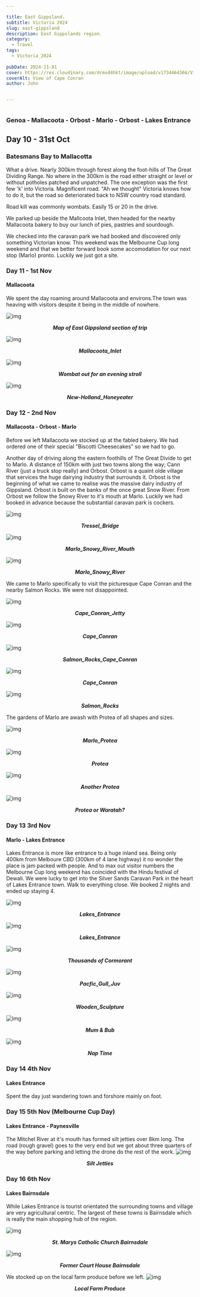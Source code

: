 ```yaml
---

title: East Gippsland.
subtitle: Victoria 2024
slug: east-gippsland
description: East Gippslands region. 
category:
  - Travel
tags:
  - Victoria_2024
  
pubDate: 2024-11-01
cover: https://res.cloudinary.com/drmvd4hkt/image/upload/v1734464366/Victoria%202024/East_Gippsland/Mallacoota_Cape_Conran_DSC7427-Edit-Edit_ustyvz.jpg
coverAlt: View of Cape Conran
author: John


---
```



<Image />

### Genoa - Mallacoota - Orbost - Marlo - Orbost - Lakes Entrance
## Day 10 - 31st Oct

### Batesmans Bay to Mallacotta

What a drive. Nearly 300km through forest along the foot-hills of The Great Dividing Range. No where in the 300km is the road either straight or level or without potholes patched and unpatched. The one exception was the first few 'k' into Victoria. Magnificent road. "Ah we thought" Victoria knows how to do it, but the road so deteriorated back to NSW country road standard.

Road kill was commonly wombats. Easily 15 or 20 in the drive.

We parked up beside the Mallcoota Inlet, then headed for the nearby Mallacoota bakery to buy our lunch of pies, pastries and sourdough.

We checked into the caravan park we had booked and discovered only something Victorian know. This weekend was the Melbourne Cup long weekend and that we better forward book some accomodation for our next stop (Marlo) pronto. Luckily we just got a site. 

### Day 11 - 1st Nov
#### Mallacoota
 We spent the day roaming around Mallacoota and environs.The town was heaving with visitors despite  it being in the middle of nowhere. 


![img](https://res.cloudinary.com/drmvd4hkt/image/upload/v1734579505/Victoria%202024/East_Gippsland/Map_East_Gippsland_q1u86s.jpg?ixlib=rb-1.2.1&ixid=eyJhcHBfaWQiOjEyMDd9&h=1102&auto=format&fit=crop&w=1000&q=80)
 ***<p style="text-align:center;">Map of East Gippsland section of trip***

 ![img](https://res.cloudinary.com/drmvd4hkt/image/upload/v1734464368/Victoria%202024/East_Gippsland/Mallacoota_Inlet__DSC7303_ytcuwk.jpg?ixlib=rb-1.2.1&ixid=eyJhcHBfaWQiOjEyMDd9&h=1102&auto=format&fit=crop&w=1000&q=80)
 ***<p style="text-align:center;">Mallacoota_Inlet***

 ![img](https://res.cloudinary.com/drmvd4hkt/image/upload/v1734464355/Victoria%202024/East_Gippsland/Cape_Conran_Wombat_IMG_6046_xtjvs6.jpg?ixlib=rb-1.2.1&ixid=eyJhcHBfaWQiOjEyMDd9&h=1102&auto=format&fit=crop&w=1000&q=80)
 ***<p style="text-align:center;">Wombat out for an evening stroll***

 ![img](https://res.cloudinary.com/drmvd4hkt/image/upload/v1734464367/Victoria%202024/East_Gippsland/Mallacoota_New-Holland_Honeyeater_DSC7277-Edit_tnvqif.jpg?ixlib=rb-1.2.1&ixid=eyJhcHBfaWQiOjEyMDd9&h=1102&auto=format&fit=crop&w=1000&q=80)
 ***<p style="text-align:center;">New-Holland_Honeyeater***

### Day 12 - 2nd Nov
#### Mallacoota - Orbost - Marlo

Before we left Mallacoota we stocked up at the fabled bakery. We had ordered one of their special "Biscotti Cheesecakes" so we had to go. 

Another day of driving along the eastern foothills of The Great Divide to get to Marlo.  A distance of 150km with just two towns along the way; Cann River (just a truck stop really) and Orbost. Orbost is a quaint olde village that services the huge dairying industry that surrounds it. Orbost is the beginning of what we came to realise was the massive dairy industry of Gippsland. Orbost is built on the banks of the once great Snow River. From Orbost we follow the Snowy River to it's mouth at Marlo. Luckily we had booked in advance because the substantial caravan park is cockers.


![img](https://res.cloudinary.com/drmvd4hkt/image/upload/v1734464364/Victoria%202024/East_Gippsland/Orbost_Tressel_Bridge_DSC7517_llmatl.jpg?ixlib=rb-1.2.1&ixid=eyJhcHBfaWQiOjEyMDd9&h=1102&auto=format&fit=crop&w=1000&q=80)
 ***<p style="text-align:center;">Tressel_Bridge***

 ![img](https://res.cloudinary.com/drmvd4hkt/image/upload/v1734464360/Victoria%202024/East_Gippsland/Marlo_Snowy_River_Mouth_DJI_0663_rma5tg.jpg?ixlib=rb-1.2.1&ixid=eyJhcHBfaWQiOjEyMDd9&h=1102&auto=format&fit=crop&w=1000&q=80)
 ***<p style="text-align:center;">Marlo_Snowy_River_Mouth***

 ![img](https://res.cloudinary.com/drmvd4hkt/image/upload/v1734464360/Victoria%202024/East_Gippsland/Marlo_Snowy_River_Mouth_DJI_0665_dzmcze.jpg?ixlib=rb-1.2.1&ixid=eyJhcHBfaWQiOjEyMDd9&h=1102&auto=format&fit=crop&w=1000&q=80)
 ***<p style="text-align:center;">Marlo_Snowy_River***



We came to Marlo specifically to visit the picturesque Cape Conran and the nearby Salmon Rocks. We were not disappointed.

 ![img](https://res.cloudinary.com/drmvd4hkt/image/upload/v1734464366/Victoria%202024/East_Gippsland/Mallacoota_Cape_Conran_Jetty_DSC7459_mnes4u.jpg?ixlib=rb-1.2.1&ixid=eyJhcHBfaWQiOjEyMDd9&h=1102&auto=format&fit=crop&w=1000&q=80)
 ***<p style="text-align:center;">Cape_Conran_Jetty***


![img](https://res.cloudinary.com/drmvd4hkt/image/upload/v1734464366/Victoria%202024/East_Gippsland/Mallacoota_Cape_Conran_DSC7413_wikqtg.jpg?ixlib=rb-1.2.1&ixid=eyJhcHBfaWQiOjEyMDd9&h=1102&auto=format&fit=crop&w=1000&q=80)
 ***<p style="text-align:center;">Cape_Conran***

 ![img](https://res.cloudinary.com/drmvd4hkt/image/upload/v1734464355/Victoria%202024/East_Gippsland/Salmon_Rocks_Cape_Conran__1_P1411664_hkwyjt.jpg?ixlib=rb-1.2.1&ixid=eyJhcHBfaWQiOjEyMDd9&h=1102&auto=format&fit=crop&w=1000&q=80)
 ***<p style="text-align:center;">Salmon_Rocks_Cape_Conran***

 ![img](https://res.cloudinary.com/drmvd4hkt/image/upload/v1734464366/Victoria%202024/East_Gippsland/Mallacoota_Cape_Conran_DSC7427-Edit-Edit_ustyvz.jpg?ixlib=rb-1.2.1&ixid=eyJhcHBfaWQiOjEyMDd9&h=1102&auto=format&fit=crop&w=1000&q=80)
 ***<p style="text-align:center;">Cape_Conran***


![img](https://res.cloudinary.com/drmvd4hkt/image/upload/v1734464354/Victoria%202024/East_Gippsland/Salmon_Rocks_Cape_Conran_P1411633-Pano_ezyn55.jpg?ixlib=rb-1.2.1&ixid=eyJhcHBfaWQiOjEyMDd9&h=1102&auto=format&fit=crop&w=1000&q=80)
 ***<p style="text-align:center;">Salmon_Rocks***

 The gardens of Marlo are awash with Protea of all shapes and sizes.


![img](https://res.cloudinary.com/drmvd4hkt/image/upload/v1734464365/Victoria%202024/East_Gippsland/Marlo_Protea_DSC7473_wxyg7n.jpg?ixlib=rb-1.2.1&ixid=eyJhcHBfaWQiOjEyMDd9&h=1102&auto=format&fit=crop&w=1000&q=80)
 ***<p style="text-align:center;">Marlo_Protea***

 ![img](https://res.cloudinary.com/drmvd4hkt/image/upload/v1734464364/Victoria%202024/East_Gippsland/Marlo_Protea_DSC7472_vsomcn.jpg?ixlib=rb-1.2.1&ixid=eyJhcHBfaWQiOjEyMDd9&h=1102&auto=format&fit=crop&w=1000&q=80)
 ***<p style="text-align:center;">Protea***

 ![img](https://res.cloudinary.com/drmvd4hkt/image/upload/v1734464364/Victoria%202024/East_Gippsland/Marlo_Protea_DSC7488_ds6v7l.jpg?ixlib=rb-1.2.1&ixid=eyJhcHBfaWQiOjEyMDd9&h=1102&auto=format&fit=crop&w=1000&q=80)
 ***<p style="text-align:center;">Another Protea***


![img](https://res.cloudinary.com/drmvd4hkt/image/upload/v1734464363/Victoria%202024/East_Gippsland/Marlo_Protea_DSC7497_o7zg80.jpg?ixlib=rb-1.2.1&ixid=eyJhcHBfaWQiOjEyMDd9&h=1102&auto=format&fit=crop&w=1000&q=80)
 ***<p style="text-align:center;">Protea or Waratah?***

 ### Day 13 3rd Nov
#### Marlo - Lakes Entrance

Lakes Entrance is more like entrance to a huge inland sea. Being only 400km from Melboure CBD (300km of 4 lane highway) it no wonder the place is jam packed with people. And to max out visitor numbers the Melbourne Cup long weekend has coincided with the Hindu festival of Dewali. 
We were lucky to get into the Silver Sands Caravan Park in the heart of Lakes Entrance town. Walk to everything close. We booked 2 nights and ended up staying 4. 

 ![img](https://res.cloudinary.com/drmvd4hkt/image/upload/v1734464358/Victoria%202024/East_Gippsland/Lakes_Entrance_DJI_0687-Pano_r9g2ka.jpg?ixlib=rb-1.2.1&ixid=eyJhcHBfaWQiOjEyMDd9&h=1102&auto=format&fit=crop&w=1000&q=80)
 ***<p style="text-align:center;">Lakes_Entrance***

 ![img](https://res.cloudinary.com/drmvd4hkt/image/upload/v1734464362/Victoria%202024/East_Gippsland/Lakes_Entrance_DSC7530_mdlj2f.jpg?ixlib=rb-1.2.1&ixid=eyJhcHBfaWQiOjEyMDd9&h=1102&auto=format&fit=crop&w=1000&q=80)
 ***<p style="text-align:center;">Lakes_Entrance***


![img](https://res.cloudinary.com/drmvd4hkt/image/upload/v1734464360/Victoria%202024/East_Gippsland/Lakes_Entrance_DSC7586-Edit_hdq4ur.jpg?ixlib=rb-1.2.1&ixid=eyJhcHBfaWQiOjEyMDd9&h=1102&auto=format&fit=crop&w=1000&q=80)
 ***<p style="text-align:center;">Thousands of Cormorant***

 ![img](https://res.cloudinary.com/drmvd4hkt/image/upload/v1734464357/Victoria%202024/East_Gippsland/Pacfic_Gull_Juv_Lakes_Entrance_P1411758-Edit_wczpvv.jpg?ixlib=rb-1.2.1&ixid=eyJhcHBfaWQiOjEyMDd9&h=1102&auto=format&fit=crop&w=1000&q=80)
 ***<p style="text-align:center;">Pacfic_Gull_Juv***

 ![img](https://res.cloudinary.com/drmvd4hkt/image/upload/v1734464353/Victoria%202024/East_Gippsland/Wooden_Sculpture_Lakes_Entrance_P1411760_icngfa.jpg?ixlib=rb-1.2.1&ixid=eyJhcHBfaWQiOjEyMDd9&h=1102&auto=format&fit=crop&w=1000&q=80)
 ***<p style="text-align:center;">Wooden_Sculpture***


![img](https://res.cloudinary.com/drmvd4hkt/image/upload/v1734464361/Victoria%202024/East_Gippsland/Lakes_Entrance_DSC7571-Edit_mvuemz.jpg?ixlib=rb-1.2.1&ixid=eyJhcHBfaWQiOjEyMDd9&h=1102&auto=format&fit=crop&w=1000&q=80)
 ***<p style="text-align:center;">Mum & Bub***

 ![img](https://res.cloudinary.com/drmvd4hkt/image/upload/v1734464362/Victoria%202024/East_Gippsland/Lakes_Entrance_DSC7550-Edit_c2t9xe.jpg?ixlib=rb-1.2.1&ixid=eyJhcHBfaWQiOjEyMDd9&h=1102&auto=format&fit=crop&w=1000&q=80)
 ***<p style="text-align:center;">Nap Time***

 ### Day 14 4th Nov
#### Lakes Entrance

Spent the day just wandering town and forshore mainly on foot.

### Day 15 5th Nov (Melbourne Cup Day)
#### Lakes Entrance - Paynesville

The Mitchel River at it's mouth has formed silt jetties over 8km long. The road (rough gravel) goes to the very end but we got about three quarters of the way before parking and letting the drone do the rest of the work.
 ![img](https://res.cloudinary.com/drmvd4hkt/image/upload/v1734464358/Victoria%202024/East_Gippsland/Paynesville_Silt_Jetties_DJI_0698_o0o1qv.jpg?ixlib=rb-1.2.1&ixid=eyJhcHBfaWQiOjEyMDd9&h=1102&auto=format&fit=crop&w=1000&q=80)
 ***<p style="text-align:center;">Silt Jetties***

### Day 16 6th Nov 
#### Lakes Bairnsdale

While Lakes Entrance is tourist orientated the surrounding towns and village are very agricultural centric. The largest of these towns is Bairnsdale which is really the main shopping hub of the region. 

![img](https://res.cloudinary.com/drmvd4hkt/image/upload/v1734464356/Victoria%202024/East_Gippsland/St_Marys_Bairnsdale_P1411793_ffhhin.jpg?ixlib=rb-1.2.1&ixid=eyJhcHBfaWQiOjEyMDd9&h=1102&auto=format&fit=crop&w=1000&q=80)
 ***<p style="text-align:center;">St. Marys Catholic Church Bairnsdale***

 ![img](https://res.cloudinary.com/drmvd4hkt/image/upload/v1734464359/Victoria%202024/East_Gippsland/Court_house_Bairnsdale_P1411797_mahzrn.jpg?ixlib=rb-1.2.1&ixid=eyJhcHBfaWQiOjEyMDd9&h=1102&auto=format&fit=crop&w=1000&q=80)
 ***<p style="text-align:center;">Former Court House Bairnsdale***


We stocked up on the local farm produce before we left.
 ![img](https://res.cloudinary.com/drmvd4hkt/image/upload/v1734464358/Victoria%202024/East_Gippsland/Farm_Produce_Lakes_Entrance_P1411791_mpvhih.jpg?ixlib=rb-1.2.1&ixid=eyJhcHBfaWQiOjEyMDd9&h=1102&auto=format&fit=crop&w=1000&q=80)
 ***<p style="text-align:center;">Local Farm Produce***


<!-- ![img](https://input?ixlib=rb-1.2.1&ixid=eyJhcHBfaWQiOjEyMDd9&h=1102&auto=format&fit=crop&w=1000&q=80)
 ***<p style="text-align:center;">Replace*** -->

 <!-- ![img](https://input?ixlib=rb-1.2.1&ixid=eyJhcHBfaWQiOjEyMDd9&h=1102&auto=format&fit=crop&w=1000&q=80)
 ***<p style="text-align:center;">Replace*** -->

 <!-- ![img](https://input?ixlib=rb-1.2.1&ixid=eyJhcHBfaWQiOjEyMDd9&h=1102&auto=format&fit=crop&w=1000&q=80)
 ***<p style="text-align:center;">Replace*** -->


<!-- ![img](https://input?ixlib=rb-1.2.1&ixid=eyJhcHBfaWQiOjEyMDd9&h=1102&auto=format&fit=crop&w=1000&q=80)
 ***<p style="text-align:center;">Replace*** -->

 <!-- ![img](https://input?ixlib=rb-1.2.1&ixid=eyJhcHBfaWQiOjEyMDd9&h=1102&auto=format&fit=crop&w=1000&q=80)
 ***<p style="text-align:center;">Replace*** -->

 <!-- ![img](https://input?ixlib=rb-1.2.1&ixid=eyJhcHBfaWQiOjEyMDd9&h=1102&auto=format&fit=crop&w=1000&q=80)
 ***<p style="text-align:center;">Replace*** -->


<!-- ![img](https://input?ixlib=rb-1.2.1&ixid=eyJhcHBfaWQiOjEyMDd9&h=1102&auto=format&fit=crop&w=1000&q=80)
 ***<p style="text-align:center;">Replace*** -->

 <!-- ![img](https://input?ixlib=rb-1.2.1&ixid=eyJhcHBfaWQiOjEyMDd9&h=1102&auto=format&fit=crop&w=1000&q=80)
 ***<p style="text-align:center;">Replace*** -->

 <!-- ![img](https://input?ixlib=rb-1.2.1&ixid=eyJhcHBfaWQiOjEyMDd9&h=1102&auto=format&fit=crop&w=1000&q=80)
 ***<p style="text-align:center;">Replace*** -->


<!-- ![img](https://input?ixlib=rb-1.2.1&ixid=eyJhcHBfaWQiOjEyMDd9&h=1102&auto=format&fit=crop&w=1000&q=80)
 ***<p style="text-align:center;">Replace*** -->

 <!-- ![img](https://input?ixlib=rb-1.2.1&ixid=eyJhcHBfaWQiOjEyMDd9&h=1102&auto=format&fit=crop&w=1000&q=80)
 ***<p style="text-align:center;">Replace*** -->

 <!-- ![img](https://input?ixlib=rb-1.2.1&ixid=eyJhcHBfaWQiOjEyMDd9&h=1102&auto=format&fit=crop&w=1000&q=80)
 ***<p style="text-align:center;">Replace*** -->


<!-- ![img](https://input?ixlib=rb-1.2.1&ixid=eyJhcHBfaWQiOjEyMDd9&h=1102&auto=format&fit=crop&w=1000&q=80)
 ***<p style="text-align:center;">Replace*** -->

 <!-- ![img](https://input?ixlib=rb-1.2.1&ixid=eyJhcHBfaWQiOjEyMDd9&h=1102&auto=format&fit=crop&w=1000&q=80)
 ***<p style="text-align:center;">Replace*** -->

 <!-- ![img](https://input?ixlib=rb-1.2.1&ixid=eyJhcHBfaWQiOjEyMDd9&h=1102&auto=format&fit=crop&w=1000&q=80)
 ***<p style="text-align:center;">Replace*** -->


<!-- ![img](https://input?ixlib=rb-1.2.1&ixid=eyJhcHBfaWQiOjEyMDd9&h=1102&auto=format&fit=crop&w=1000&q=80)
 ***<p style="text-align:center;">Replace*** -->

 <!-- ![img](https://input?ixlib=rb-1.2.1&ixid=eyJhcHBfaWQiOjEyMDd9&h=1102&auto=format&fit=crop&w=1000&q=80)
 ***<p style="text-align:center;">Replace*** -->

 <!-- ![img](https://input?ixlib=rb-1.2.1&ixid=eyJhcHBfaWQiOjEyMDd9&h=1102&auto=format&fit=crop&w=1000&q=80)
 ***<p style="text-align:center;">Replace*** -->


<!-- ![img](https://input?ixlib=rb-1.2.1&ixid=eyJhcHBfaWQiOjEyMDd9&h=1102&auto=format&fit=crop&w=1000&q=80)
 ***<p style="text-align:center;">Replace*** -->

 <!-- ![img](https://input?ixlib=rb-1.2.1&ixid=eyJhcHBfaWQiOjEyMDd9&h=1102&auto=format&fit=crop&w=1000&q=80)
 ***<p style="text-align:center;">Replace*** -->

 <!-- ![img](https://input?ixlib=rb-1.2.1&ixid=eyJhcHBfaWQiOjEyMDd9&h=1102&auto=format&fit=crop&w=1000&q=80)
 ***<p style="text-align:center;">Replace*** -->






